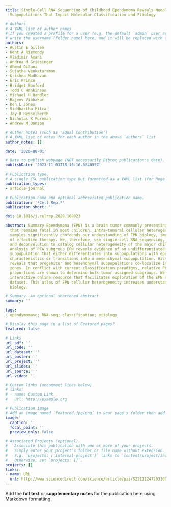 ```yaml
---
title: Single-Cell RNA Sequencing of Childhood Ependymoma Reveals Neoplastic Cell
  Subpopulations That Impact Molecular Classification and Etiology

# Authors
# A YAML list of author names
# If you created a profile for a user (e.g. the default `admin` user at `content/authors/admin/`), 
# write the username (folder name) here, and it will be replaced with their full name and linked to their profile.
authors:
- Austin E Gillen
- Kent A Riemondy
- Vladimir Amani
- Andrea M Griesinger
- Ahmed Gilani
- Sujatha Venkataraman
- Krishna Madhavan
- Eric Prince
- Bridget Sanford
- Todd C Hankinson
- Michael H Handler
- Rajeev Vibhakar
- Ken L Jones
- Siddhartha Mitra
- Jay R Hesselberth
- Nicholas K Foreman
- Andrew M Donson

# Author notes (such as 'Equal Contribution')
# A YAML list of notes for each author in the above `authors` list
author_notes: []

date: '2020-08-01'

# Date to publish webpage (NOT necessarily Bibtex publication's date).
publishDate: '2023-11-03T18:16:10.834055Z'

# Publication type.
# A single CSL publication type but formatted as a YAML list (for Hugo requirements).
publication_types:
- article-journal

# Publication name and optional abbreviated publication name.
publication: '*Cell Rep.*'
publication_short: ''

doi: 10.1016/j.celrep.2020.108023

abstract: Summary Ependymoma (EPN) is a brain tumor commonly presenting in childhood
  that remains fatal in most children. Intra-tumoral cellular heterogeneity in bulk-tumor
  samples significantly confounds our understanding of EPN biology, impeding development
  of effective therapy. We, therefore, use single-cell RNA sequencing, histology,
  and deconvolution to catalog cellular heterogeneity of the major childhood EPN subgroups.
  Analysis of PFA subgroup EPN reveals evidence of an undifferentiated progenitor
  subpopulation that either differentiates into subpopulations with ependymal cell
  characteristics or transitions into a mesenchymal subpopulation. Histological analysis
  reveals that progenitor and mesenchymal subpopulations co-localize in peri-necrotic
  zones. In conflict with current classification paradigms, relative PFA subpopulation
  proportions are shown to determine bulk-tumor-assigned subgroups. We provide an
  interactive online resource that facilitates exploration of the EPN single-cell
  dataset. This atlas of EPN cellular heterogeneity increases understanding of EPN
  biology.

# Summary. An optional shortened abstract.
summary: ''

tags:
- ependymomasc; RNA-seq; classification; etiology

# Display this page in a list of Featured pages?
featured: false

# Links
url_pdf: ''
url_code: ''
url_dataset: ''
url_poster: ''
url_project: ''
url_slides: ''
url_source: ''
url_video: ''

# Custom links (uncomment lines below)
# links:
# - name: Custom Link
#   url: http://example.org

# Publication image
# Add an image named `featured.jpg/png` to your page's folder then add a caption below.
image:
  caption: ''
  focal_point: ''
  preview_only: false

# Associated Projects (optional).
#   Associate this publication with one or more of your projects.
#   Simply enter your project's folder or file name without extension.
#   E.g. `projects: ['internal-project']` links to `content/project/internal-project/index.md`.
#   Otherwise, set `projects: []`.
projects: []
links:
- name: URL
  url: http://www.sciencedirect.com/science/article/pii/S2211124720310081
---
```


Add the **full text** or **supplementary notes** for the publication here using Markdown formatting.
